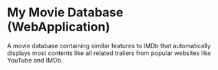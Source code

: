 # My Movie Database (WebApplication)
A movie database containing similar features to IMDb that automatically displays most contents like all related trailers from popular websites like YouTube and IMDb. 
